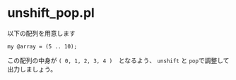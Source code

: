 # unshift_pop.pl

以下の配列を用意します

`my @array = (5 .. 10);`

この配列の中身が `( 0, 1, 2, 3, 4 )`　となるよう、 `unshift` と `pop`で調整して出力しましょう。